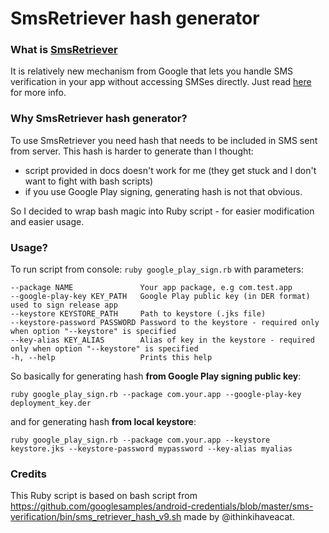 # SmsRetriever hash generator

### What is [SmsRetriever](https://developers.google.com/identity/sms-retriever/overview)

It is relatively new mechanism from Google that lets you handle SMS verification in your app without accessing SMSes directly. Just read [here](https://developers.google.com/identity/sms-retriever/overview) for more info.

### Why SmsRetriever hash generator?

To use SmsRetriever you need hash that needs to be included in SMS sent from server. This hash is harder to generate than I thought:
- script provided in docs doesn't work for me (they get stuck and I don't want to fight with bash scripts)
- if you use Google Play signing, generating hash is not that obvious.

So I decided to wrap bash magic into Ruby script - for easier modification and easier usage.

### Usage?

To run script from console: `ruby google_play_sign.rb` with parameters:
```
--package NAME               Your app package, e.g com.test.app
--google-play-key KEY_PATH   Google Play public key (in DER format) used to sign release app
--keystore KEYSTORE_PATH     Path to keystore (.jks file)
--keystore-password PASSWORD Password to the keystore - required only when option "--keystore" is specified
--key-alias KEY_ALIAS        Alias of key in the keystore - required only when option "--keystore" is specified
-h, --help                   Prints this help
```

So basically for generating hash **from Google Play signing public key**:

`ruby google_play_sign.rb --package com.your.app --google-play-key deployment_key.der `

and for generating hash **from local keystore**:

`ruby google_play_sign.rb --package com.your.app --keystore keystore.jks --keystore-password mypassword --key-alias myalias`


### Credits

This Ruby script is based on bash script from https://github.com/googlesamples/android-credentials/blob/master/sms-verification/bin/sms_retriever_hash_v9.sh made by @ithinkihaveacat.
